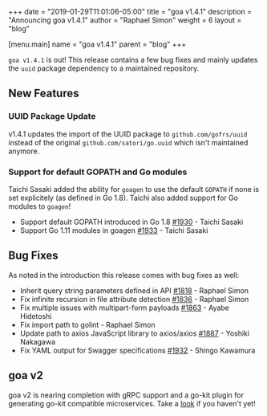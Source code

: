 +++
date = "2019-01-29T11:01:06-05:00"
title = "goa v1.4.1"
description = "Announcing goa v1.4.1"
author = "Raphael Simon"
weight = 6
layout = "blog"

[menu.main]
name = "goa v1.4.1"
parent = "blog"
+++

`goa v1.4.1` is out! This release contains a few bug fixes and mainly updates the
`uuid` package dependency to a maintained repository.

## New Features

### UUID Package Update

v1.4.1 updates the import of the UUID package to `github.com/gofrs/uuid` instead
of the original `github.com/satori/go.uuid` which isn't maintained anymore.

### Support for default GOPATH and Go modules

Taichi Sasaki added the ability for `goagen` to use the default `GOPATH` if none is set
explicitely (as defined in Go 1.8). Taichi also added support for Go modules to `goagen`!

* Support default GOPATH introduced in Go 1.8 [#1930](https://github.com/goadesign/goa/pull/1930) - Taichi Sasaki
* Support Go 1.11 modules in goagen [#1933](https://github.com/goadesign/goa/pull/1933) - Taichi Sasaki

## Bug Fixes

As noted in the introduction this release comes with bug fixes as well:

* Inherit query string parameters defined in API [#1818](https://github.com/goadesign/goa/pull/1818) - Raphael Simon
* Fix infinite recursion in file attribute detection [#1836](https://github.com/goadesign/goa/pull/1836) - Raphael Simon
* Fix multiple issues with multipart-form payloads [#1863](https://github.com/goadesign/goa/pull/1863) - Ayabe Hidetoshi
* Fix import path to golint - Raphael Simon
* Update path to axios JavaScript library to axios/axios [#1887](https://github.com/goadesign/goa/pull/1887) - Yoshiki Nakagawa
* Fix YAML output for Swagger specifications [#1932](https://github.com/goadesign/goa/pull/1932) - Shingo Kawamura

## goa v2

goa v2 is nearing completion with gRPC support and a go-kit plugin for generating
go-kit compatible microservices. Take a [look](https://github.com/goadesign/goa/tree/v2) if
you haven't yet!

